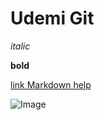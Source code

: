 # Udemi Git

*italic*

**bold**

[link Markdown help](https://docs.github.com/en/get-started/writing-on-github/getting-started-with-writing-and-formatting-on-github/basic-writing-and-formatting-syntax)

![Image](https://docs.github.com/en)